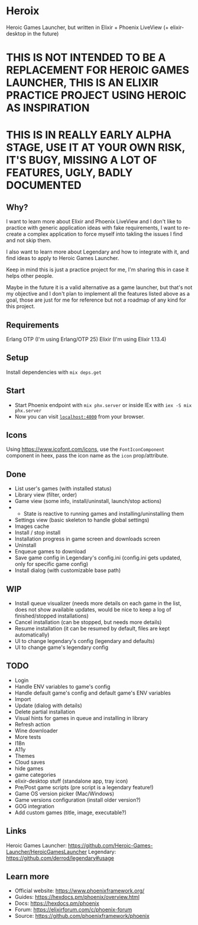 # Heroix

Heroic Games Launcher, but written in Elixir + Phoenix LiveView (+ elixir-desktop in the future)

# THIS IS NOT INTENDED TO BE A REPLACEMENT FOR HEROIC GAMES LAUNCHER, THIS IS AN ELIXIR PRACTICE PROJECT USING HEROIC AS INSPIRATION

# THIS IS IN REALLY EARLY ALPHA STAGE, USE IT AT YOUR OWN RISK, IT'S BUGY, MISSING A LOT OF FEATURES, UGLY, BADLY DOCUMENTED

## Why?

I want to learn more about Elixir and Phoenix LiveView and I don't like to practice with generic application ideas with fake requirements, I want to re-create a complex application to force myself into takling the issues I find and not skip them.

I also want to learn more about Legendary and how to integrate with it, and find ideas to apply to Heroic Games Launcher.

Keep in mind this is just a practice project for me, I'm sharing this in case it helps other people.

Maybe in the future it is a valid alternative as a game launcher, but that's not my objective and I don't plan to implement all the features listed above as a goal, those are just for me for reference but not a roadmap of any kind for this project.

## Requirements

Erlang OTP (I'm using Erlang/OTP 25)
Elixir (I'm using Elixir 1.13.4)

## Setup

Install dependencies with `mix deps.get`

## Start

- Start Phoenix endpoint with `mix phx.server` or inside IEx with `iex -S mix phx.server`
- Now you can visit [`localhost:4000`](http://localhost:4000) from your browser.

## Icons

Using https://www.icofont.com/icons, use the `FontIconComponent` component in heex, pass the icon name as the `icon` prop/attribute.

## Done

- List user's games (with installed status)
- Library view (filter, order)
- Game view (some info, install/uninstall, launch/stop actions)
- - State is reactive to running games and installing/uninstalling them
- Settings view (basic skeleton to handle global settings)
- Images cache
- Install / stop install
- Installation progress in game screen and downloads screen
- Uninstall
- Enqueue games to download
- Save game config in Legendary's config.ini (config.ini gets updated, only for specific game config)
- Install dialog (with customizable base path)

## WIP

- Install queue visualizer (needs more details on each game in the list, does not show available updates, would be nice to keep a log of finished/stopped installations)
- Cancel installation (can be stopped, but needs more details)
- Resume installation (it can be resumed by default, files are kept automatically)
- UI to change legendary's config (legendary and defaults)
- UI to change game's legendary config

## TODO

- Login
- Handle ENV variables to game's config
- Handle default game's config and default game's ENV variables
- Import
- Update (dialog with details)
- Delete partial installation
- Visual hints for games in queue and installing in library
- Refresh action
- Wine downloader
- More tests
- I18n
- A11y
- Themes
- Cloud saves
- hide games
- game categories
- elixir-desktop stuff (standalone app, tray icon)
- Pre/Post game scripts (pre script is a legendary feature!)
- Game OS version picker (Mac/Windows)
- Game versions configuration (install older version?)
- GOG integration
- Add custom games (title, image, executable?)

## Links

Heroic Games Launcher: https://github.com/Heroic-Games-Launcher/HeroicGamesLauncher
Legendary: https://github.com/derrod/legendary#usage

## Learn more

- Official website: https://www.phoenixframework.org/
- Guides: https://hexdocs.pm/phoenix/overview.html
- Docs: https://hexdocs.pm/phoenix
- Forum: https://elixirforum.com/c/phoenix-forum
- Source: https://github.com/phoenixframework/phoenix
